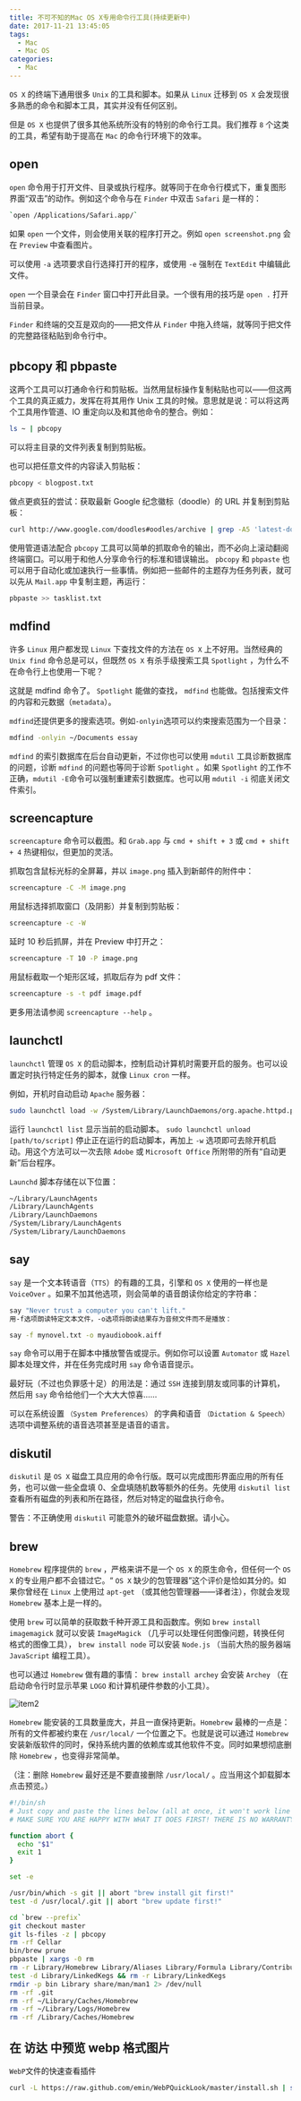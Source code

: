 ```yaml
---
title: 不可不知的Mac OS X专用命令行工具(持续更新中)
date: 2017-11-21 13:45:05
tags:
  - Mac
  - Mac OS
categories:
  - Mac
---
```


`OS X` 的终端下通用很多 `Unix` 的工具和脚本。如果从 `Linux` 迁移到 `OS X` 会发现很多熟悉的命令和脚本工具，其实并没有任何区别。

但是 `OS X` 也提供了很多其他系统所没有的特别的命令行工具。我们推荐 `8` 个这类的工具，希望有助于提高在 `Mac` 的命令行环境下的效率。

<!-- more -->

## open

`open` 命令用于打开文件、目录或执行程序。就等同于在命令行模式下，重复图形界面“双击”的动作。例如这个命令与在 `Finder` 中双击 `Safari` 是一样的：

```bash
`open /Applications/Safari.app/`
```

如果 `open` 一个文件，则会使用关联的程序打开之。例如 `open screenshot.png` 会在 `Preview` 中查看图片。

可以使用 `-a` 选项要求自行选择打开的程序，或使用 `-e` 强制在 `TextEdit` 中编辑此文件。

`open` 一个目录会在 `Finder` 窗口中打开此目录。一个很有用的技巧是 `open .` 打开当前目录。

`Finder` 和终端的交互是双向的——把文件从 `Finder` 中拖入终端，就等同于把文件的完整路径粘贴到命令行中。

## pbcopy 和 pbpaste

这两个工具可以打通命令行和剪贴板。当然用鼠标操作复制粘贴也可以——但这两个工具的真正威力，发挥在将其用作 Unix 工具的时候。意思就是说：可以将这两个工具用作管道、IO 重定向以及和其他命令的整合。例如：

```bash
ls ~ | pbcopy
```

可以将主目录的文件列表复制到剪贴板。

也可以把任意文件的内容读入剪贴板：

```bash
pbcopy < blogpost.txt
```

做点更疯狂的尝试：获取最新 Google 纪念徽标（doodle）的 URL 并复制到剪贴板：

```bash
curl http://www.google.com/doodles#oodles/archive | grep -A5 'latest-doodle on' | grep 'img src' | sed s/.*'<img src="\/\/'/''/ | sed s/'" alt=".*'/''/ | pbcopy
```

使用管道语法配合 `pbcopy` 工具可以简单的抓取命令的输出，而不必向上滚动翻阅终端窗口。可以用于和他人分享命令行的标准和错误输出。 `pbcopy` 和 `pbpaste` 也可以用于自动化或加速执行一些事情。例如把一些邮件的主题存为任务列表，就可以先从 `Mail.app` 中复制主题，再运行：

```bash
pbpaste >> tasklist.txt
```

## mdfind

许多 `Linux` 用户都发现 `Linux` 下查找文件的方法在 `OS X` 上不好用。当然经典的 `Unix find` 命令总是可以，但既然 `OS X` 有杀手级搜索工具 `Spotlight` ，为什么不在命令行上也使用一下呢？

这就是 mdfind 命令了。 `Spotlight` 能做的查找， `mdfind` 也能做。包括搜索文件的内容和元数据（`metadata`）。

`mdfind`还提供更多的搜索选项。例如`-onlyin`选项可以约束搜索范围为一个目录：

```bash
mdfind -onlyin ~/Documents essay
```

`mdfind` 的索引数据库在后台自动更新，不过你也可以使用 `mdutil` 工具诊断数据库的问题，诊断 `mdfind` 的问题也等同于诊断 `Spotlight` 。如果 `Spotlight` 的工作不正确，`mdutil -E`命令可以强制重建索引数据库。也可以用 `mdutil -i` 彻底关闭文件索引。

## screencapture

`screencapture` 命令可以截图。和 `Grab.app` 与 `cmd + shift + 3` 或 `cmd + shift + 4` 热键相似，但更加的灵活。

抓取包含鼠标光标的全屏幕，并以 `image.png` 插入到新邮件的附件中：

```bash
screencapture -C -M image.png
```

用鼠标选择抓取窗口（及阴影）并复制到剪贴板：

```bash
screencapture -c -W
```

延时 10 秒后抓屏，并在 Preview 中打开之：

```bash
screencapture -T 10 -P image.png
```

用鼠标截取一个矩形区域，抓取后存为 pdf 文件：

```bash
screencapture -s -t pdf image.pdf
```

更多用法请参阅 `screencapture --help` 。

## launchctl

`launchctl` 管理 `OS X` 的启动脚本，控制启动计算机时需要开启的服务。也可以设置定时执行特定任务的脚本，就像 `Linux cron` 一样。

例如，开机时自动启动 `Apache` 服务器：

```bash
sudo launchctl load -w /System/Library/LaunchDaemons/org.apache.httpd.plist
```

运行 `launchctl list` 显示当前的启动脚本。 `sudo launchctl unload [path/to/script]` 停止正在运行的启动脚本，再加上 `-w` 选项即可去除开机启动。用这个方法可以一次去除 `Adobe` 或 `Microsoft Office` 所附带的所有“自动更新”后台程序。

`Launchd` 脚本存储在以下位置：

```bash
~/Library/LaunchAgents
/Library/LaunchAgents
/Library/LaunchDaemons
/System/Library/LaunchAgents
/System/Library/LaunchDaemons
```

<!-- 启动脚本的格式可以参考这篇blog，或苹果开发者中心的文章。你也可以使用Lingon应用来完全取代命令行。 -->

## say

`say` 是一个文本转语音（`TTS`）的有趣的工具，引擎和 `OS X` 使用的一样也是 `VoiceOver` 。如果不加其他选项，则会简单的语音朗读你给定的字符串：

```bash
say "Never trust a computer you can't lift."
用-f选项朗读特定文本文件，-o选项将朗读结果存为音频文件而不是播放：
```

```bash
say -f mynovel.txt -o myaudiobook.aiff
```

`say` 命令可以用于在脚本中播放警告或提示。例如你可以设置 `Automator` 或 `Hazel` 脚本处理文件，并在任务完成时用 `say` 命令语音提示。

最好玩（不过也负罪感十足）的用法是：通过 `SSH` 连接到朋友或同事的计算机，然后用 `say` 命令给他们一个大大大惊喜……

可以在系统设置 `（System Preferences）` 的字典和语音 `（Dictation & Speech）` 选项中调整系统的语音选项甚至是语音的语言。

## diskutil

`diskutil` 是 `OS X` 磁盘工具应用的命令行版。既可以完成图形界面应用的所有任务，也可以做一些全盘填 0、全盘填随机数等额外的任务。先使用 `diskutil list` 查看所有磁盘的列表和所在路径，然后对特定的磁盘执行命令。

警告：不正确使用 `diskutil` 可能意外的破坏磁盘数据。请小心。

## brew

`Homebrew` 程序提供的 `brew` ，严格来讲不是一个 `OS X` 的原生命令，但任何一个 `OS X` 的专业用户都不会错过它。“ `OS X` 缺少的包管理器”这个评价是恰如其分的。如果你曾经在 `Linux` 上使用过 `apt-get` （或其他包管理器——译者注），你就会发现 `Homebrew` 基本上是一样的。

使用 `brew` 可以简单的获取数千种开源工具和函数库。例如 `brew install imagemagick` 就可以安装 `ImageMagick` （几乎可以处理任何图像问题，转换任何格式的图像工具）， `brew install node` 可以安装 `Node.js` （当前大热的服务器端 `JavaScript` 编程工具）。

也可以通过 `Homebrew` 做有趣的事情： `brew install archey` 会安装 `Archey` （在启动命令行时显示苹果 `LOGO` 和计算机硬件参数的小工具）。

![item2](https://cdn.dode.top/item2.png?imageView2/0/format/png/q/75|imageslim)

`Homebrew` 能安装的工具数量庞大，并且一直保持更新。`Homebrew` 最棒的一点是：所有的文件都被约束在 `/usr/local/` 一个位置之下。也就是说可以通过 `Homebrew` 安装新版软件的同时，保持系统内置的依赖库或其他软件不变。同时如果想彻底删除 `Homebrew` ，也变得非常简单。

（注：删除 `Homebrew` 最好还是不要直接删除 `/usr/local/` 。应当用这个卸载脚本点击预览。）

```bash
#!/bin/sh
# Just copy and paste the lines below (all at once, it won't work line by line!)
# MAKE SURE YOU ARE HAPPY WITH WHAT IT DOES FIRST! THERE IS NO WARRANTY!

function abort {
  echo "$1"
  exit 1
}

set -e

/usr/bin/which -s git || abort "brew install git first!"
test -d /usr/local/.git || abort "brew update first!"

cd `brew --prefix`
git checkout master
git ls-files -z | pbcopy
rm -rf Cellar
bin/brew prune
pbpaste | xargs -0 rm
rm -r Library/Homebrew Library/Aliases Library/Formula Library/Contributions
test -d Library/LinkedKegs && rm -r Library/LinkedKegs
rmdir -p bin Library share/man/man1 2> /dev/null
rm -rf .git
rm -rf ~/Library/Caches/Homebrew
rm -rf ~/Library/Logs/Homebrew
rm -rf /Library/Caches/Homebrew
```

## 在 访达 中预览 webp 格式图片

`WebP`文件的快速查看插件

```bash
curl -L https://raw.github.com/emin/WebPQuickLook/master/install.sh | sh
```
